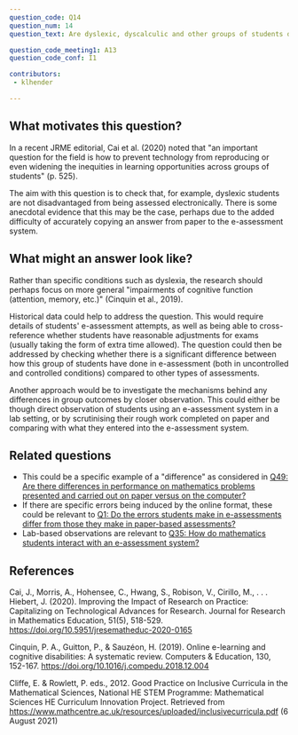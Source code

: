 ```yaml
---
question_code: Q14 
question_num: 14 
question_text: Are dyslexic, dyscalculic and other groups of students disadvantaged by online assessments rather than paper-based assessments? 

question_code_meeting1: A13 
question_code_conf: I1 

contributors: 
 - klhender

---
```


## What motivates this question?

In a recent JRME editorial, Cai et al. (2020) noted that "an important question for the field is how to prevent technology from reproducing or even widening the inequities in learning opportunities across groups of students" (p. 525).

The aim with this question is to check that, for example, dyslexic students are not disadvantaged from being assessed electronically. There is some anecdotal evidence that this may be the case, perhaps due to the added difficulty of accurately copying an answer from paper to the e-assessment system.


## What might an answer look like?

Rather than specific conditions such as dyslexia, the research should perhaps focus on more general "impairments of cognitive function (attention, memory, etc.)" (Cinquin et al., 2019).

Historical data could help to address the question.
This would require details of students' e-assessment attempts, as well as being able to cross-reference whether students have reasonable adjustments for exams (usually taking the form of extra time allowed).
The question could then be addressed by checking whether there is a significant difference between how this group of students have done in e-assessment (both in uncontrolled and controlled conditions) compared to other types of assessments.

Another approach would be to investigate the mechanisms behind any differences in group outcomes by closer observation.
This could either be though direct observation of students using an e-assessment system in a lab setting, or by scrutinising their rough work completed on paper and comparing with what they entered into the e-assessment system.

## Related questions

* This could be a specific example of a "difference" as considered in [Q49: Are there differences in performance on mathematics problems presented and carried out on paper versus on the computer?](Q49)
* If there are specific errors being induced by the online format, these could be relevant to [Q1: Do the errors students make in e-assessments differ from those they make in paper-based assessments?](Q1)
* Lab-based observations are relevant to [Q35: How do mathematics students interact with an e-assessment system?](Q35)

## References

Cai, J., Morris, A., Hohensee, C., Hwang, S., Robison, V., Cirillo, M., . . . Hiebert, J. (2020). Improving the Impact of Research on Practice: Capitalizing on Technological Advances for Research. Journal for Research in Mathematics Education, 51(5), 518-529. https://doi.org/10.5951/jresematheduc-2020-0165

Cinquin, P. A., Guitton, P., & Sauzéon, H. (2019). Online e-learning and cognitive disabilities: A systematic review. Computers & Education, 130, 152-167. https://doi.org/10.1016/j.compedu.2018.12.004

Cliffe, E. & Rowlett, P. eds., 2012. Good Practice on Inclusive Curricula in the Mathematical Sciences, National HE STEM Programme: Mathematical Sciences HE Curriculum Innovation Project. Retrieved from https://www.mathcentre.ac.uk/resources/uploaded/inclusivecurricula.pdf (6 August 2021)
